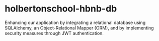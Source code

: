 # holbertonschool-hbnb-db
Enhancing our application by integrating a relational database using SQLAlchemy, an Object-Relational Mapper (ORM), and by implementing security measures through JWT authentication. 
